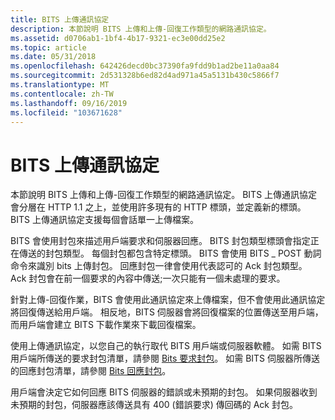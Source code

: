 ```yaml
---
title: BITS 上傳通訊協定
description: 本節說明 BITS 上傳和上傳-回復工作類型的網路通訊協定。
ms.assetid: d0706ab1-1bf4-4b17-9321-ec3e00dd25e2
ms.topic: article
ms.date: 05/31/2018
ms.openlocfilehash: 642426decd0bc37390fa9fdd9b1ad2be11a0aa84
ms.sourcegitcommit: 2d531328b6ed82d4ad971a45a5131b430c5866f7
ms.translationtype: MT
ms.contentlocale: zh-TW
ms.lasthandoff: 09/16/2019
ms.locfileid: "103671628"
---
```

# <a name="bits-upload-protocol"></a>BITS 上傳通訊協定

本節說明 BITS 上傳和上傳-回復工作類型的網路通訊協定。 BITS 上傳通訊協定會分層在 HTTP 1.1 之上，並使用許多現有的 HTTP 標頭，並定義新的標頭。 BITS 上傳通訊協定支援每個會話單一上傳檔案。

BITS 會使用封包來描述用戶端要求和伺服器回應。 BITS 封包類型標頭會指定正在傳送的封包類型。 每個封包都包含特定標頭。 BITS 會使用 BITS \_ POST 動詞命令來識別 bits 上傳封包。 回應封包一律會使用代表認可的 Ack 封包類型。 Ack 封包會在前一個要求的內容中傳送;一次只能有一個未處理的要求。

針對上傳-回復作業，BITS 會使用此通訊協定來上傳檔案，但不會使用此通訊協定將回復傳送給用戶端。 相反地，BITS 伺服器會將回復檔案的位置傳送至用戶端，而用戶端會建立 BITS 下載作業來下載回復檔案。

使用上傳通訊協定，以您自己的執行取代 BITS 用戶端或伺服器軟體。 如需 BITS 用戶端所傳送的要求封包清單，請參閱 [Bits 要求封包](bits-request-packets.md)。 如需 BITS 伺服器所傳送的回應封包清單，請參閱 [Bits 回應封包](bits-response-packets.md)。

用戶端會決定它如何回應 BITS 伺服器的錯誤或未預期的封包。 如果伺服器收到未預期的封包，伺服器應該傳送具有 400 (錯誤要求) 傳回碼的 Ack 封包。

 

 




